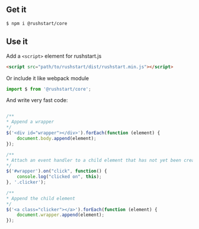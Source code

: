 ## Get it
```
$ npm i @rushstart/core
```

## Use it

Add a `<script>` element for rushstart.js

```html
<script src="path/to/rushstart/dist/rushstart.min.js"></script>
```

Or include it like webpack module

```javascript
import $ from '@rushstart/core';
```

And write very fast code:

```javascript

/**
* Append a wrapper
*/
$('<div id="wrapper"></div>').forEach(function (element) {
    document.body.append(element);
});

/**
* Attach an event handler to a child element that has not yet been created
*/
$('#wrapper').on("click", function() {
    console.log("clicked on", this);
}, '.clicker');

/**
* Append the child element
*/
$('<a class="clicker"></a>').forEach(function (element) {
    document.wrapper.append(element);
});
```